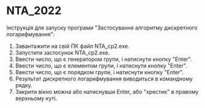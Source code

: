 # NTA_2022
Інструкція для запуску програми "Застосування алгоритму дискретного логарифмування":
1. Завантажити на свій ПК файл NTA_cp2.exe.
2. Запустити застосунок NTA_cp2.exe.
3. Ввести число, що є генератором групи, і натиснути кнопку "Enter".
4. Ввести число, що є елементом групи, і натиснути кнопку "Enter".
5. Ввести число, що є порядком групи, і натиснути кнопку "Enter".
6. Результат дискретного логарифмування виводиться в командному рядку.
7. Закрити вікно можна або натиснувши Enter, або "хрестик" в правому верхньому куті.
